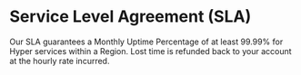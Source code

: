 # Service Level Agreement (SLA)

Our SLA guarantees a Monthly Uptime Percentage of at least 99.99% for Hyper services within a Region. Lost time is refunded back to your account at the hourly rate incurred.
